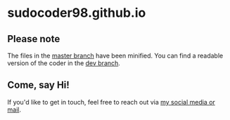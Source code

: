 # sudocoder98.github.io

## Please note
The files in the [master branch](https://github.com/sudocoder98/sudocoder98.github.io/tree/master) have been minified.
You can find a readable version of the coder in the [dev branch](https://github.com/sudocoder98/sudocoder98.github.io/tree/dev).

## Come, say Hi!
If you'd like to get in touch, feel free to reach out via [my social media or mail](sudocoder98.github.io/follow.html).